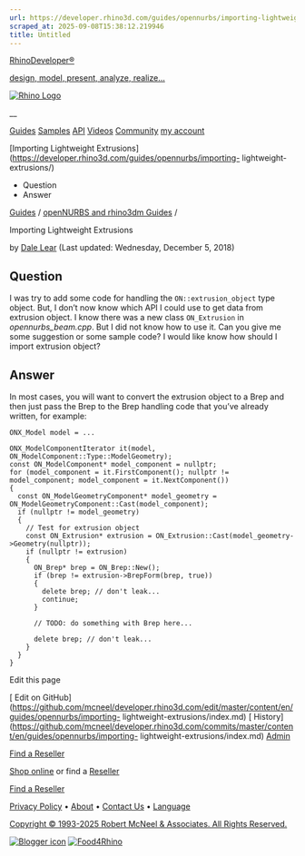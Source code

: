 ```yaml
---
url: https://developer.rhino3d.com/guides/opennurbs/importing-lightweight-extrusions/
scraped_at: 2025-09-08T15:38:12.219946
title: Untitled
---
```


[RhinoDeveloper®](/)

[design, model, present, analyze, realize...](/)

[![Rhino Logo](https://developer.rhino3d.com/images/rhinodevlogo.png)](/)

__

[Guides](https://developer.rhino3d.com/guides)
[Samples](https://developer.rhino3d.com/samples)
[API](https://developer.rhino3d.com/api)
[Videos](https://developer.rhino3d.com/videos)
[Community](https://discourse.mcneel.com/c/rhino-developer) [my account
](https://www.rhino3d.com/my-account/ "Manage your account, licenses, and
teams")

[Importing Lightweight
Extrusions](https://developer.rhino3d.com/guides/opennurbs/importing-
lightweight-extrusions/)

  * Question
  * Answer

[Guides](https://developer.rhino3d.com/en/guides/) / [openNURBS and rhino3dm
Guides](https://developer.rhino3d.com/en/guides/opennurbs/) /

Importing Lightweight Extrusions

by [Dale Lear](https://discourse.mcneel.com/u/dalelear/) (Last updated:
Wednesday, December 5, 2018)

## Question

I was try to add some code for handling the `ON::extrusion_object` type
object. But, I don’t now know which API I could use to get data from extrusion
object. I know there was a new class `ON_Extrusion` in _opennurbs_beam.cpp_.
But I did not know how to use it. Can you give me some suggestion or some
sample code? I would like know how should I import extrusion object?

## Answer

In most cases, you will want to convert the extrusion object to a Brep and
then just pass the Brep to the Brep handling code that you’ve already written,
for example:

    
    
    ONX_Model model = ...
    
    ONX_ModelComponentIterator it(model, ON_ModelComponent::Type::ModelGeometry);
    const ON_ModelComponent* model_component = nullptr;
    for (model_component = it.FirstComponent(); nullptr != model_component; model_component = it.NextComponent())
    {
      const ON_ModelGeometryComponent* model_geometry = ON_ModelGeometryComponent::Cast(model_component);
      if (nullptr != model_geometry)
      {
        // Test for extrusion object
        const ON_Extrusion* extrusion = ON_Extrusion::Cast(model_geometry->Geometry(nullptr));
        if (nullptr != extrusion)
        {
          ON_Brep* brep = ON_Brep::New();
          if (brep != extrusion->BrepForm(brep, true))
          {
            delete brep; // don't leak...
            continue;
          }
    
          // TODO: do something with Brep here...
    
          delete brep; // don't leak...
        }
      }
    }
    

Edit this page

[ Edit on
GitHub](https://github.com/mcneel/developer.rhino3d.com/edit/master/content/en/guides/opennurbs/importing-
lightweight-extrusions/index.md) [
History](https://github.com/mcneel/developer.rhino3d.com/commits/master/content/en/guides/opennurbs/importing-
lightweight-extrusions/index.md) [ Admin](https://developer.rhino3d.com/admin)

[Find a Reseller](https://www.rhino3d.com/sales)

[Shop online](https://www.rhino3d.com/store) or find a
[Reseller](https://www.rhino3d.com/sales)

[Find a Reseller](https://www.rhino3d.com/sales)

[Privacy Policy](https://www.rhino3d.com/privacy) •
[About](https://www.rhino3d.com/mcneel/about) • [Contact
Us](https://www.rhino3d.com/mcneel/contact) • [
Language](https://www.rhino3d.com/language "Change to a different region or
language")

[Copyright © 1993-2025 Robert McNeel & Associates. All Rights
Reserved.](https://www.rhino3d.com/mcneel/about)

[](https://www.facebook.com/McNeelRhinoceros/)
[](https://twitter.com/bobmcneel) [](https://www.linkedin.com/groups/75313/)
[](https://www.youtube.com/user/RhinoGuide/videos) [](https://vimeo.com/rhino)
[![Blogger
icon](https://developer.rhino3d.com/images/blogger.svg)](http://blog.rhino3d.com/)
[![Food4Rhino](https://developer.rhino3d.com/images/f4r_icon_01.svg)](https://www.food4rhino.com)

